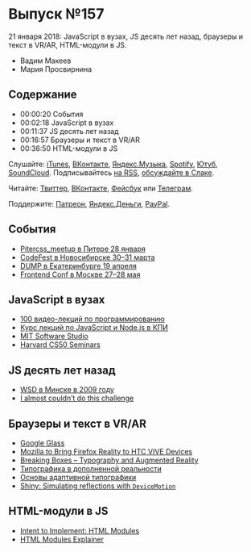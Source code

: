 # Выпуск №157

21 января 2018: JavaScript в вузах, JS десять лет назад, браузеры и текст в VR/AR, HTML-модули в JS.

- Вадим Макеев
- Мария Просвирнина

## Содержание

- 00:00:20 События
- 00:02:18 JavaScript в вузах
- 00:11:37 JS десять лет назад
- 00:16:57 Браузеры и текст в VR/AR
- 00:36:50 HTML-модули в JS

Слушайте: [iTunes](https://itunes.apple.com/podcast/id1080500016), [ВКонтакте](https://vk.com/podcasts-32017543), [Яндекс.Музыка](https://music.yandex.ru/album/6245956), [Spotify](https://open.spotify.com/show/3rzAcADjpBpXt73L0epTjV), [Ютуб](https://www.youtube.com/playlist?list=PLMBnwIwFEFHcwuevhsNXkFTcadeX5R1Go), [SoundCloud](https://soundcloud.com/web-standards). Подписывайтесь [на RSS](https://web-standards.ru/podcast/feed/), [обсуждайте в Слаке](http://slack.web-standards.ru/).

Читайте: [Твиттер](https://twitter.com/webstandards_ru), [ВКонтакте](https://vk.com/webstandards_ru), [Фейсбук](https://www.facebook.com/webstandardsru) или [Телеграм](https://t.me/webstandards_ru).

Поддержите: [Патреон](https://www.patreon.com/webstandards_ru), [Яндекс.Деньги](https://money.yandex.ru/to/41001119329753), [PayPal](https://www.paypal.me/pepelsbey).

## События

- [Pitercss_meetup в Питере 28 января](https://medium.com/p/5e29b5376f0c)
- [CodeFest в Новосибирске 30–31 марта](https://2019.codefest.ru/)
- [DUMP в Екатеринбурге 19 апреля](https://dump-conf.ru/)
- [Frontend Conf в Москве 27–28 мая](https://frontendconf.ru/)

## JavaScript в вузах

- [100 видео-лекций по программированию](https://habr.com/post/427799/)
- [Курс лекций по JavaScript и Node.js в КПИ](https://habr.com/post/434686/)
- [MIT Software Studio](https://ocw.mit.edu/courses/electrical-engineering-and-computer-science/6-170-software-studio-spring-2013/lecture-notes/)
- [Harvard CS50 Seminars](https://cs50.harvard.edu/college/seminars/)

## JS десять лет назад

- [WSD в Минске в 2009 году](https://wsd.events/2009/11/28/)
- [I almost couldn’t do this challenge](https://twitter.com/revelcw/status/1086282428354826240)

## Браузеры и текст в VR/AR

- [Google Glass](https://x.company/glass/)
- [Mozilla to Bring Firefox Reality to HTC VIVE Devices](https://blog.mozilla.org/blog/2019/01/08/mozilla-announces-deal-to-bring-firefox-reality-to-htc-vive-devices/)
- [Breaking Boxes – Typography and Augmented Reality](http://www.aetherpoint.com/blogpost/breaking-boxes-typography-and-augmented-reality/)
- [Типографика в дополненной реальности](https://vc.ru/design/54706-tipografika-v-dopolnennoy-realnosti-sdelat-shrift-bolee-chitaemym-pod-raznym-uglom-obzora)
- [Основы адаптивной типографики](https://web-standards.ru/articles/responsive-typography/)
- [Shiny: Simulating reflections with `DeviceMotion`](https://pqina.nl/shiny/)

## HTML-модули в JS

- [Intent to Implement: HTML Modules](https://groups.google.com/a/chromium.org/d/msg/blink-dev/ewfRSdqcOd8/w_Fr6rJ3DQAJ)
- [HTML Modules Explainer](https://github.com/MicrosoftEdge/MSEdgeExplainers/blob/master/HTMLModules/explainer.md)
